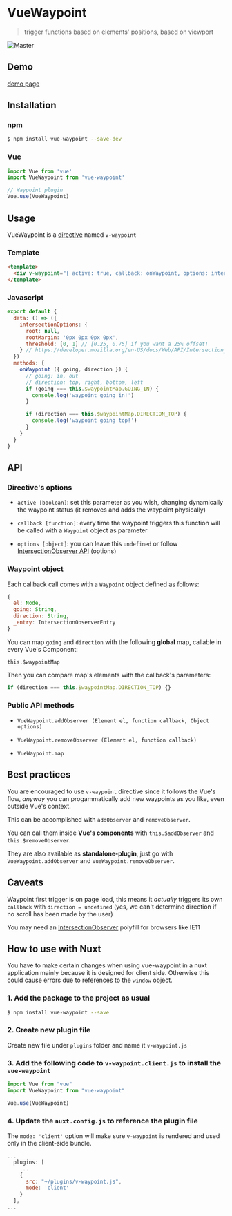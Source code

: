 # VueWaypoint

> trigger functions based on elements' positions, based on viewport

![Master](https://github.com/scaccogatto/vue-waypoint/workflows/Master/badge.svg)

## Demo
[demo page](https://scaccogatto.github.io/vue-waypoint/)

## Installation

### npm

```bash
$ npm install vue-waypoint --save-dev
```

### Vue

```js
import Vue from 'vue'
import VueWaypoint from 'vue-waypoint'

// Waypoint plugin
Vue.use(VueWaypoint)
```

## Usage

VueWaypoint is a [directive](https://vuejs.org/v2/guide/syntax.html#Directives) named `v-waypoint`

### Template

```html
<template>
  <div v-waypoint="{ active: true, callback: onWaypoint, options: intersectionOptions }"></div>
</template>

```

### Javascript

```js
export default {
  data: () => ({
    intersectionOptions: {
      root: null,
      rootMargin: '0px 0px 0px 0px',
      threshold: [0, 1] // [0.25, 0.75] if you want a 25% offset!
    } // https://developer.mozilla.org/en-US/docs/Web/API/Intersection_Observer_API
  })
  methods: {
    onWaypoint ({ going, direction }) {
      // going: in, out
      // direction: top, right, bottom, left
      if (going === this.$waypointMap.GOING_IN) {
        console.log('waypoint going in!')
      }

      if (direction === this.$waypointMap.DIRECTION_TOP) {
        console.log('waypoint going top!')
      }
    }
  }
}
```

## API

### Directive's options

- `active [boolean]`: set this parameter as you wish, changing dynamically the waypoint status (it removes and adds the waypoint physically)

- `callback [function]`: every time the waypoint triggers this function will be called with a `Waypoint` object as parameter

- `options [object]`: you can leave this `undefined` or follow [IntersectionObserver API](https://developer.mozilla.org/en-US/docs/Web/API/Intersection_Observer_API) (options)

### Waypoint object

Each callback call comes with a `Waypoint` object defined as follows:

```js
{
  el: Node,
  going: String,
  direction: String,
  _entry: IntersectionObserverEntry
}
```

You can map `going` and `direction` with the following **global** map, callable in every Vue's Component:

`this.$waypointMap`

Then you can compare map's elements with the callback's parameters:

```js
if (direction === this.$waypointMap.DIRECTION_TOP) {}
```

### Public API methods

- `VueWaypoint.addObserver (Element el, function callback, Object options)`

- `VueWaypoint.removeObserver (Element el, function callback)`

- `VueWaypoint.map`

## Best practices

You are encouraged to use `v-waypoint` directive since it follows the Vue's flow, *anyway* you can progammatically add new waypoints as you like, even outside Vue's context.

This can be accomplished with `addObserver` and `removeObserver`.

You can call them inside **Vue's components** with `this.$addObserver` and `this.$removeObserver`.

They are also available as **standalone-plugin**, just go with `VueWaypoint.addObserver` and `VueWaypoint.removeObserver`.

## Caveats

Waypoint first trigger is on page load, this means it *actually* triggers its own `callback` with `direction = undefined` (yes, we can't determine direction if no scroll has been made by the user)

You may need an [IntersectionObserver](https://github.com/w3c/IntersectionObserver/tree/master/polyfill) polyfill for browsers like IE11

## How to use with Nuxt

You have to make certain changes when using vue-waypoint in a nuxt application mainly because it is designed for client side. Otherwise this could cause errors due to references to the `window` object.

### 1. Add the package to the project as usual

```bash
$ npm install vue-waypoint --save
```

### 2. Create new plugin file
Create new file under `plugins` folder and name it `v-waypoint.js`

### 3. Add the following code to `v-waypoint.client.js` to install the `vue-waypoint`

```js
import Vue from "vue"
import VueWaypoint from "vue-waypoint"

Vue.use(VueWaypoint)
```

### 4. Update the `nuxt.config.js` to reference the plugin file
The `mode: 'client'` option will make sure `v-waypoint` is rendered and used only in the client-side bundle.
```js
...
  plugins: [    
    ...
    {
      src: "~/plugins/v-waypoint.js",
      mode: 'client'
    }
  ],
...
```
